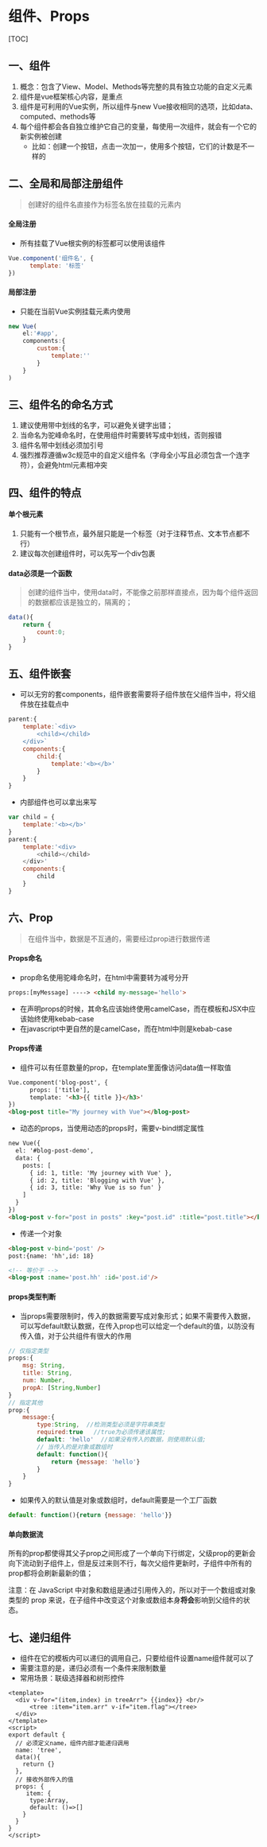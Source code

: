 # 组件、Props

[TOC]

## 一、组件

1. 概念：包含了View、Model、Methods等完整的具有独立功能的自定义元素
2. 组件是vue框架核心内容，是重点
3. 组件是可利用的Vue实例，所以组件与new Vue接收相同的选项，比如data、computed、methods等
4. 每个组件都会各自独立维护它自己的变量，每使用一次组件，就会有一个它的新实例被创建
   - 比如：创建一个按钮，点击一次加一，使用多个按钮，它们的计数是不一样的



## 二、全局和局部注册组件

> 创建好的组件名直接作为标签名放在挂载的元素内

#### 全局注册

* 所有挂载了Vue根实例的标签都可以使用该组件

```js
Vue.component('组件名', {
      template: '标签'
})
```

#### 局部注册

* 只能在当前Vue实例挂载元素内使用

```js
new Vue(
    el:'#app',
    components:{
        custom:{
            template:''
        }
    }
)
```



## 三、组件名的命名方式

1. 建议使用带中划线的名字，可以避免关键字出错；
2. 当命名为驼峰命名时，在使用组件时需要转写成中划线，否则报错
3. 组件名带中划线必须加引号
4. 强烈推荐遵循w3c规范中的自定义组件名（字母全小写且必须包含一个连字符），会避免html元素相冲突



## 四、组件的特点

#### 单个根元素

1. 只能有一个根节点，最外层只能是一个标签（对于注释节点、文本节点都不行）
2. 建议每次创建组件时，可以先写一个div包裹

#### data必须是一个函数

> 创建的组件当中，使用data时，不能像之前那样直接点，因为每个组件返回的数据都应该是独立的，隔离的；

```js
data(){
    return {
        count:0;
    }
}
```



## 五、组件嵌套

* 可以无穷的套components，组件嵌套需要将子组件放在父组件当中，将父组件放在挂载点中


```js
parent:{
    template:`<div>
        <child></child>
    </div>`
    components:{
        child:{
            template:'<b></b>'
        }
    }
}
```

* 内部组件也可以拿出来写

```js
var child = {
    template:'<b></b>'
}
parent:{
    template:'<div>
        <child></child>
    </div>'
    components:{
        child
    }
}
```



## 六、Prop

> 在组件当中，数据是不互通的，需要经过prop进行数据传递
>

#### Props命名

* prop命名使用驼峰命名时，在html中需要转为减号分开

```html
props:[myMessage] ----> <child my-message='hello'>
```

* 在声明props的时候，其命名应该始终使用camelCase，而在模板和JSX中应该始终使用kebab-case
* 在javascript中更自然的是camelCase，而在html中则是kebab-case



#### Props传递

* 组件可以有任意数量的prop，在template里面像访问data值一样取值

```html
Vue.component('blog-post', {
      props: ['title'],
      template: '<h3>{{ title }}</h3>'
})
<blog-post title="My journey with Vue"></blog-post>
```

* 动态的props，当使用动态的props时，需要v-bind绑定属性

```html
new Vue({
  el: '#blog-post-demo',
  data: {
    posts: [
      { id: 1, title: 'My journey with Vue' },
      { id: 2, title: 'Blogging with Vue' },
      { id: 3, title: 'Why Vue is so fun' }
    ]
  }
})
<blog-post v-for="post in posts" :key="post.id" :title="post.title"></blog-post>
```

* 传递一个对象

```html
<blog-post v-bind='post' />
post:{name: 'hh',id: 18}

<!-- 等价于 -->
<blog-post :name='post.hh' :id='post.id'/>
```



#### props类型判断

* 当props需要限制时，传入的数据需要写成对象形式；如果不需要传入数据，可以写default默认数据，在传入prop也可以给定一个default的值，以防没有传入值，对于公共组件有很大的作用

```js
// 仅指定类型
props:{
    msg: String,
    title: String,
    num: Number,
    propA: [String,Number]
}
// 指定其他
prop:{
    message:{
        type:String,  //检测类型必须是字符串类型
        required:true   //true为必须传递该属性;
        default: 'hello'  //如果没有传入的数据，则使用默认值;
        // 当传入的是对象或数组时
        default: function(){
            return {message: 'hello'}
        }
    }
}
```

* 如果传入的默认值是对象或数组时，default需要是一个工厂函数

```js
default: function(){return {message: 'hello'}}
```



#### 单向数据流

所有的prop都使得其父子prop之间形成了一个单向下行绑定，父级prop的更新会向下流动到子组件上，但是反过来则不行，每次父组件更新时，子组件中所有的prop都将会刷新最新的值；



注意：在 JavaScript 中对象和数组是通过引用传入的，所以对于一个数组或对象类型的 prop 来说，在子组件中改变这个对象或数组本身**将会**影响到父组件的状态。





## 七、递归组件

* 组件在它的模板内可以递归的调用自己，只要给组件设置name组件就可以了
* 需要注意的是，递归必须有一个条件来限制数量
* 常用场景：联级选择器和树形控件

```vue
<template>
  <div v-for="(item,index) in treeArr"> {{index}} <br/>
      <tree :item="item.arr" v-if="item.flag"></tree>
  </div>
</template>
<script>
export default {
  // 必须定义name，组件内部才能递归调用
  name: 'tree',
  data(){
    return {}
  },
  // 接收外部传入的值
  props: {
     item: {
      type:Array,
      default: ()=>[]
    }
  }
}
</script>
```

